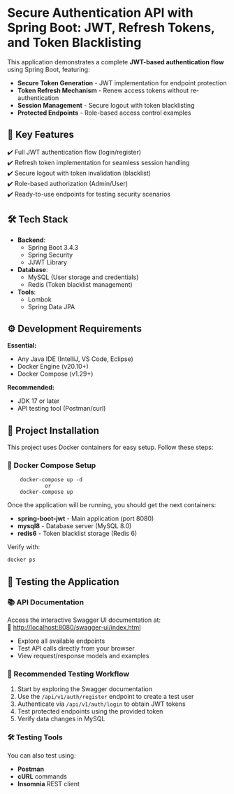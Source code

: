 # Secure Authentication API with Spring Boot: JWT, Refresh Tokens, and Token Blacklisting 

This application demonstrates a complete **JWT-based authentication flow** using Spring Boot, featuring:

- **Secure Token Generation** - JWT implementation for endpoint protection
- **Token Refresh Mechanism** - Renew access tokens without re-authentication
- **Session Management** - Secure logout with token blacklisting
- **Protected Endpoints** - Role-based access control examples  

## 🚀 Key Features
✔️ Full JWT authentication flow (login/register)  
✔️ Refresh token implementation for seamless session handling  
✔️ Secure logout with token invalidation (blacklist)  
✔️ Role-based authorization (Admin/User)  
✔️ Ready-to-use endpoints for testing security scenarios  

## 🛠️ Tech Stack
- **Backend**:
    - Spring Boot 3.4.3
    - Spring Security
    - JJWT Library
- **Database**:
    - MySQL (User storage and credentials)
    - Redis (Token blacklist management)
- **Tools**:
    - Lombok
    - Spring Data JPA

## ⚙️ Development Requirements
**Essential:**
- Any Java IDE (IntelliJ, VS Code, Eclipse)
- Docker Engine (v20.10+)
- Docker Compose (v1.29+)

**Recommended:**
- JDK 17 or later
- API testing tool (Postman/curl)

## 🚀 Project Installation

This project uses Docker containers for easy setup. Follow these steps:

### 🐳 Docker Compose Setup
```
    docker-compose up -d
            or
    docker-compose up
```

Once the application will be running, you should get the next containers:

- **spring-boot-jwt** - Main application (port 8080)
- **mysql8** - Database server (MySQL 8.0)
- **redis6** - Token blacklist storage (Redis 6)

Verify with:
```bash
docker ps
```

## 🧪 Testing the Application

### 📚 API Documentation
Access the interactive Swagger UI documentation at:  
🔗 [http://localhost:8080/swagger-ui/index.html](http://localhost:8080/swagger-ui/index.html)
- Explore all available endpoints
- Test API calls directly from your browser
- View request/response models and examples  

### 🚀 Recommended Testing Workflow
1. Start by exploring the Swagger documentation
2. Use the `/api/v1/auth/register` endpoint to create a test user
3. Authenticate via `/api/v1/auth/login` to obtain JWT tokens
4. Test protected endpoints using the provided token
5. Verify data changes in MySQL

### 🛠️ Testing Tools
You can also test using:
- **Postman**
- **cURL** commands
- **Insomnia** REST client